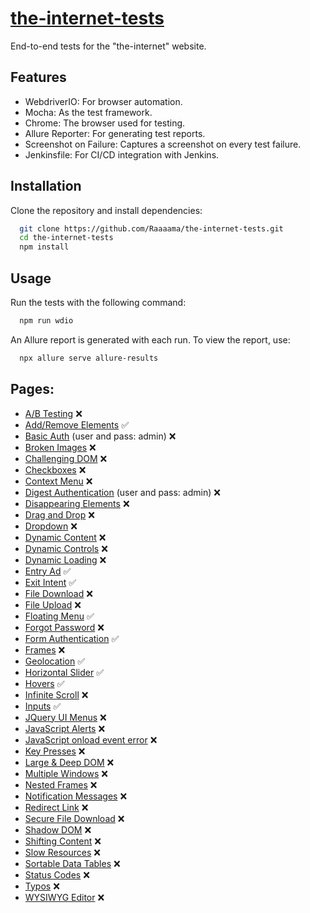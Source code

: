 ﻿# [the-internet-tests](http://the-internet.herokuapp.com/)

End-to-end tests for the "the-internet" website.

## Features

- WebdriverIO: For browser automation.
- Mocha: As the test framework.
- Chrome: The browser used for testing.
- Allure Reporter: For generating test reports.
- Screenshot on Failure: Captures a screenshot on every test failure.
- Jenkinsfile: For CI/CD integration with Jenkins.

## Installation

Clone the repository and install dependencies:

```bash
  git clone https://github.com/Raaaama/the-internet-tests.git
  cd the-internet-tests
  npm install
```

## Usage

Run the tests with the following command:

```bash
  npm run wdio
```

An Allure report is generated with each run. To view the report, use:

```bash
  npx allure serve allure-results
```

## Pages:

- [A/B Testing](http://the-internet.herokuapp.com/abtest) ❌
- [Add/Remove Elements](http://the-internet.herokuapp.com/add_remove_elements/) ✅
- [Basic Auth](http://the-internet.herokuapp.com/basic_auth) (user and pass: admin) ❌
- [Broken Images](http://the-internet.herokuapp.com/broken_images) ❌
- [Challenging DOM](http://the-internet.herokuapp.com/challenging_dom) ❌
- [Checkboxes](http://the-internet.herokuapp.com/checkboxes) ❌
- [Context Menu](http://the-internet.herokuapp.com/context_menu) ❌
- [Digest Authentication](http://the-internet.herokuapp.com/digest_auth) (user and pass: admin) ❌
- [Disappearing Elements](http://the-internet.herokuapp.com/disappearing_elements) ❌
- [Drag and Drop](http://the-internet.herokuapp.com/drag_and_drop) ❌
- [Dropdown](http://the-internet.herokuapp.com/dropdown) ❌
- [Dynamic Content](http://the-internet.herokuapp.com/dynamic_content) ❌
- [Dynamic Controls](http://the-internet.herokuapp.com/dynamic_controls) ❌
- [Dynamic Loading](http://the-internet.herokuapp.com/dynamic_loading) ❌
- [Entry Ad](http://the-internet.herokuapp.com/entry_ad) ✅
- [Exit Intent](http://the-internet.herokuapp.com/exit_intent) ✅
- [File Download](http://the-internet.herokuapp.com/download) ❌
- [File Upload](http://the-internet.herokuapp.com/upload) ❌
- [Floating Menu](http://the-internet.herokuapp.com/floating_menu) ✅
- [Forgot Password](http://the-internet.herokuapp.com/forgot_password) ❌
- [Form Authentication](http://the-internet.herokuapp.com/login) ✅
- [Frames](http://the-internet.herokuapp.com/frames) ❌
- [Geolocation](http://the-internet.herokuapp.com/geolocation) ✅
- [Horizontal Slider](http://the-internet.herokuapp.com/horizontal_slider) ✅
- [Hovers](http://the-internet.herokuapp.com/hovers) ✅
- [Infinite Scroll](http://the-internet.herokuapp.com/infinite_scroll) ❌
- [Inputs](http://the-internet.herokuapp.com/inputs) ✅
- [JQuery UI Menus](http://the-internet.herokuapp.com/jqueryui/menu) ❌
- [JavaScript Alerts](http://the-internet.herokuapp.com/javascript_alerts) ❌
- [JavaScript onload event error](http://the-internet.herokuapp.com/javascript_error) ❌
- [Key Presses](http://the-internet.herokuapp.com/key_presses) ❌
- [Large & Deep DOM](http://the-internet.herokuapp.com/large) ❌
- [Multiple Windows](http://the-internet.herokuapp.com/windows) ❌
- [Nested Frames](http://the-internet.herokuapp.com/nested_frames) ❌
- [Notification Messages](http://the-internet.herokuapp.com/notification_message) ❌
- [Redirect Link](http://the-internet.herokuapp.com/redirector) ❌
- [Secure File Download](http://the-internet.herokuapp.com/download_secure) ❌
- [Shadow DOM](http://the-internet.herokuapp.com/shadowdom) ❌
- [Shifting Content](http://the-internet.herokuapp.com/shifting_content) ❌
- [Slow Resources](http://the-internet.herokuapp.com/slow) ❌
- [Sortable Data Tables](http://the-internet.herokuapp.com/tables) ❌
- [Status Codes](http://the-internet.herokuapp.com/status_codes) ❌
- [Typos](http://the-internet.herokuapp.com/typos) ❌
- [WYSIWYG Editor](http://the-internet.herokuapp.com/tinymce) ❌
